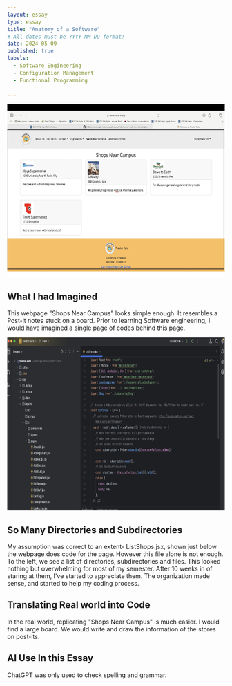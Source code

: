 ```yaml
---
layout: essay
type: essay
title: "Anatomy of a Software"
# All dates must be YYYY-MM-DD format!
date: 2024-05-09
published: true
labels:
  - Software Engineering  
  - Configuration Management
  - Functional Programming 
    
---
```

<img width="700px" height ="400px" class="rounded float-start pe-4" src="./mywebsite.jpg">





## What I had Imagined 

This webpage "Shops Near Campus" looks simple enough. It resembles a Post-it notes stuck on a board. Prior to learning Software engineering, I would have imagined a single page of codes behind this page. 


<img width="700px" height ="400px" class="rounded float-start pe-4" src="./ListShops.jpg">


## So Many Directories and Subdirectories 

My assumption was correct to an extent- ListShops.jsx, shown just below the webpage does code for the page. However this file alone is not enough. To the left, we see a list of directories, subdirectories and files. This looked nothing but overwhelming for most of my semester. After 10 weeks in of staring at them, I've started to appreciate them. The organization made sense, and started to help my coding process. 

## Translating Real world into Code 

In the real world, replicating "Shops Near Campus" is much easier. I would find a large board.  We would write and draw the information of the stores on post-its. 

## AI Use In this Essay

ChatGPT was only used to check spelling and grammar. 
